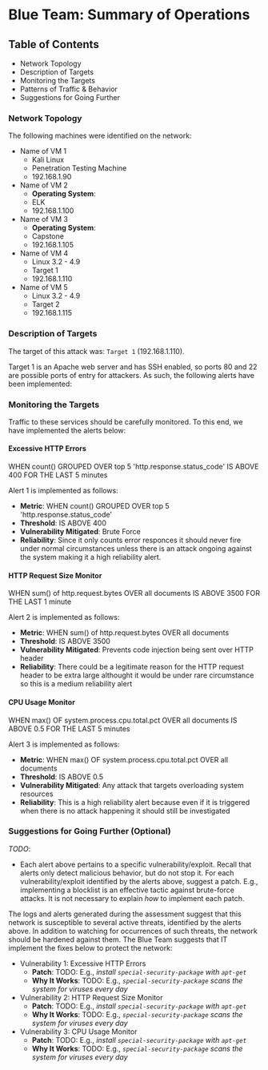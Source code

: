 # Blue Team: Summary of Operations

## Table of Contents
- Network Topology
- Description of Targets
- Monitoring the Targets
- Patterns of Traffic & Behavior
- Suggestions for Going Further

### Network Topology

The following machines were identified on the network:
- Name of VM 1
  - Kali Linux
  - Penetration Testing Machine
  - 192.168.1.90
- Name of VM 2
  - **Operating System**:
  - ELK
  - 192.168.1.100
- Name of VM 3
  - **Operating System**:
  - Capstone
  - 192.168.1.105
- Name of VM 4
  - Linux 3.2 - 4.9
  - Target 1
  - 192.168.1.110
- Name of VM 5
  - Linux 3.2 - 4.9
  - Target 2
  - 192.168.1.115

### Description of Targets

The target of this attack was: `Target 1` (192.168.1.110).

Target 1 is an Apache web server and has SSH enabled, so ports 80 and 22 are possible ports of entry for attackers. As such, the following alerts have been implemented:

### Monitoring the Targets

Traffic to these services should be carefully monitored. To this end, we have implemented the alerts below:

#### Excessive HTTP Errors
WHEN count() GROUPED OVER top 5 'http.response.status_code' IS ABOVE 400 FOR THE LAST 5 minutes

Alert 1 is implemented as follows:
  - **Metric**: WHEN count() GROUPED OVER top 5 'http.response.status_code'
  - **Threshold**: IS ABOVE 400
  - **Vulnerability Mitigated**: Brute Force
  - **Reliability**: Since it only counts error responces it should never fire under normal circumstances unless there is an attack ongoing against the system making it a high reliability alert.

#### HTTP Request Size Monitor
WHEN sum() of http.request.bytes OVER all documents IS ABOVE 3500 FOR THE LAST 1 minute

Alert 2 is implemented as follows:
  - **Metric**: WHEN sum() of http.request.bytes OVER all documents
  - **Threshold**: IS ABOVE 3500
  - **Vulnerability Mitigated**: Prevents code injection being sent over HTTP header
  - **Reliability**: There could be a legitimate reason for the HTTP request header to be extra large althought it would be under rare circumstance so this is a medium reliability alert

#### CPU Usage Monitor
WHEN max() OF system.process.cpu.total.pct OVER all documents IS ABOVE 0.5 FOR THE LAST 5 minutes

Alert 3 is implemented as follows:
  - **Metric**: WHEN max() OF system.process.cpu.total.pct OVER all documents
  - **Threshold**: IS ABOVE 0.5
  - **Vulnerability Mitigated**: Any attack that targets overloading system resources
  - **Reliability**: This is a high reliability alert because even if it is triggered when there is no attack happening it should still be investigated

### Suggestions for Going Further (Optional)
_TODO_: 
- Each alert above pertains to a specific vulnerability/exploit. Recall that alerts only detect malicious behavior, but do not stop it. For each vulnerability/exploit identified by the alerts above, suggest a patch. E.g., implementing a blocklist is an effective tactic against brute-force attacks. It is not necessary to explain _how_ to implement each patch.

The logs and alerts generated during the assessment suggest that this network is susceptible to several active threats, identified by the alerts above. In addition to watching for occurrences of such threats, the network should be hardened against them. The Blue Team suggests that IT implement the fixes below to protect the network:
- Vulnerability 1: Excessive HTTP Errors
  - **Patch**: TODO: E.g., _install `special-security-package` with `apt-get`_
  - **Why It Works**: TODO: E.g., _`special-security-package` scans the system for viruses every day_
- Vulnerability 2: HTTP Request Size Monitor
  - **Patch**: TODO: E.g., _install `special-security-package` with `apt-get`_
  - **Why It Works**: TODO: E.g., _`special-security-package` scans the system for viruses every day_
- Vulnerability 3: CPU Usage Monitor
  - **Patch**: TODO: E.g., _install `special-security-package` with `apt-get`_
  - **Why It Works**: TODO: E.g., _`special-security-package` scans the system for viruses every day_